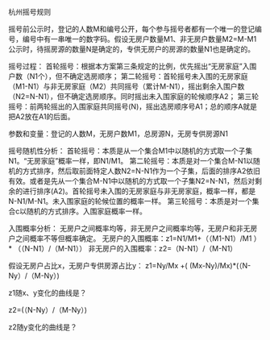 杭州摇号规则

摇号前公示时，登记的人数M和编号公开，每个参与摇号者都有一个唯一的登记编号，编号中有一串唯一的数字码。假设无房户数量M1、非无房户数量M2=M-M1
公示时，待摇房源的数量N是确定的，专供无房户的房源的数量N1也是确定的。

摇号过程：
首轮摇号：根据本方案第三条规定的比例，优先摇出“无房家庭”入围户数（N1个），但不确定选房顺序；
第二轮摇号：首轮摇号未入围的无房家庭（M1-N1）与非无房家庭（M2）共同摇号（累计M-N1），摇出剩余入围户数（N2=N-N1），但不确定选房顺序。同时摇出未入围家庭的轮候顺序A2；
第三轮摇号：前两轮摇出的入围家庭共同摇号(N)，摇出选房顺序号A1；总的顺序A就是把A2放在A1的后面。


参数和变量：登记的人数M，无房户数M1，总房源N，无房专供房源N1

摇号随机性分析：
首轮摇号：本质是从一个集合M1中以随机的方式取一个子集N1。“无房家庭”概率一样，即N1/M1。
第二轮摇号：本质是对一个集合M-N1以随机的方式排序，然后取前面特定人数N2=N-N1作为一个子集，后面的排序A2依旧有效。或者是先从一个集合M-N1中以随机的方式取一个子集N2=N-N1，然后对剩余的进行排序(A2)。首轮摇号未入围的无房家庭与非无房家庭，概率一样，都是N-N1/M-N1。未入围家庭的轮候位置的概率一样。
第三轮摇号：本质是对一个集合c以随机的方式排序。入围家庭概率一样。

入围概率分析：
无房户之间概率均等，非无房户之间概率均等，无房户和非无房户之间概率不等但概率确定。
无房户的入围概率：z1=N1/M1+（（M1-N1）/M1 ）* （（N-N1）/（M-N1））
非无房户的入围概率：z2=（N-N1）/（M-N1）

假设无房户占比x，无房户专供房源占比y：
z1=Ny/Mx +( (Mx-Ny)/Mx)*(（N-Ny）/（M-Ny）)

z1随x、y变化的曲线是？

z2=(（N-Ny）/（M-Ny）)

z2随y变化的曲线是？

